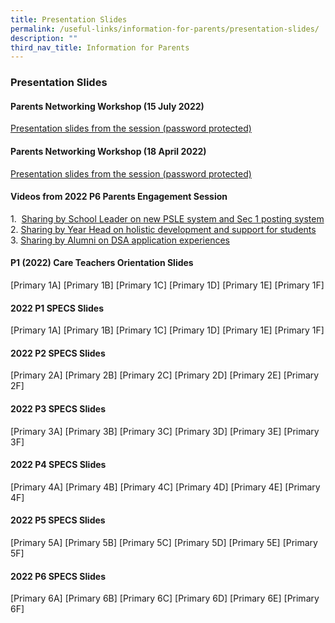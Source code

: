 ```yaml
---
title: Presentation Slides
permalink: /useful-links/information-for-parents/presentation-slides/
description: ""
third_nav_title: Information for Parents
---
```

### **Presentation Slides**
#### **Parents Networking Workshop (15 July 2022)**

[Presentation slides from the session (password protected)](https://whitesandspri.moe.edu.sg/qql/slot/u509/Parents/Information%20for%20Parents/2022/Parents%20Networking%20Workshop%2015%20July%202022.pdf)

#### **Parents Networking Workshop (18 April 2022)**

[Presentation slides from the session (password protected)](https://whitesandspri.moe.edu.sg/qql/slot/u509/2022/Presentation%20slides/18%20April%20Parents%20Networking%20Workshop/2022%20Parents%20Networking%20Workshop%20Session%201-18%20Apr%202022.pdf)

#### **Videos from 2022 P6 Parents Engagement Session**

1\.  [Sharing by School Leader on new PSLE system and Sec 1 posting system](https://whitesandspri.moe.edu.sg/qql/slot/u509/Parents/Information%20for%20Parents/Videos/PSLE%20new%20system%20and%20S1%20posting%20system%201.mp4)<br>
2\. [Sharing by Year Head on holistic development and support for students](https://whitesandspri.moe.edu.sg/qql/slot/u509/Parents/Information%20for%20Parents/Videos/Year%20Head%20Sharing%201.mp4)<br>
3\. [Sharing by Alumni on DSA application experiences](https://whitesandspri.moe.edu.sg/qql/slot/u509/Parents/Information%20for%20Parents/Videos/Alumni%20sharing%201%201.mp4)

#### **P1 (2022) Care Teachers Orientation Slides**

[Primary 1A]
[Primary 1B]
[Primary 1C]
[Primary 1D]
[Primary 1E]
[Primary 1F]

#### **2022 P1 SPECS Slides**

[Primary 1A]
[Primary 1B]
[Primary 1C]
[Primary 1D]
[Primary 1E]
[Primary 1F]

#### **2022 P2 SPECS Slides**

[Primary 2A]
[Primary 2B]
[Primary 2C]
[Primary 2D]
[Primary 2E]
[Primary 2F]

#### **2022 P3 SPECS Slides**

[Primary 3A]
[Primary 3B]
[Primary 3C]
[Primary 3D]
[Primary 3E]
[Primary 3F]

#### **2022 P4 SPECS Slides**

[Primary 4A]
[Primary 4B]
[Primary 4C]
[Primary 4D]
[Primary 4E]
[Primary 4F]

#### **2022 P5 SPECS Slides**

[Primary 5A]
[Primary 5B]
[Primary 5C]
[Primary 5D]
[Primary 5E]
[Primary 5F]

#### **2022 P6 SPECS Slides**

[Primary 6A]
[Primary 6B]
[Primary 6C]
[Primary 6D]
[Primary 6E]
[Primary 6F]
